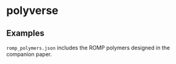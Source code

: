 # polyverse
## Examples
`romp_polymers.json` includes the ROMP polymers designed in the companion paper.
